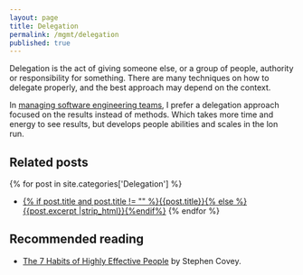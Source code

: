 ```yaml
---
layout: page
title: Delegation
permalink: /mgmt/delegation
published: true
---
```


Delegation is the act of giving someone else, or a group of people, authority or responsibility for something. There are many techniques on how to delegate properly, and the best approach may depend on the context.

In [managing software engineering teams](/mgmt/swe), I prefer a delegation approach focused on the results instead of methods. Which takes more time and energy to see results, but develops people abilities and scales in the lon run.

## Related posts

{% for post in site.categories['Delegation'] %}
- <a href="{{ site.baseurl }}{{ post.url }}">{% if post.title and post.title != "" %}{{post.title}}{% else %}{{post.excerpt |strip_html}}{%endif%}</a>
{% endfor %}

## Recommended reading

- [The 7 Habits of Highly Effective People](/books/the-7-habits-of-highly-effective-people) by Stephen Covey.